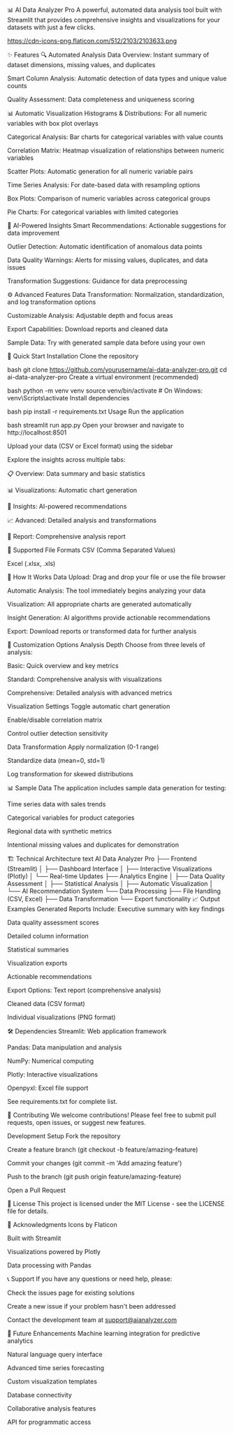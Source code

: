 📊 AI Data Analyzer Pro
A powerful, automated data analysis tool built with Streamlit that provides comprehensive insights and visualizations for your datasets with just a few clicks.

https://cdn-icons-png.flaticon.com/512/2103/2103633.png

✨ Features
🔍 Automated Analysis
Data Overview: Instant summary of dataset dimensions, missing values, and duplicates

Smart Column Analysis: Automatic detection of data types and unique value counts

Quality Assessment: Data completeness and uniqueness scoring

📊 Automatic Visualization
Histograms & Distributions: For all numeric variables with box plot overlays

Categorical Analysis: Bar charts for categorical variables with value counts

Correlation Matrix: Heatmap visualization of relationships between numeric variables

Scatter Plots: Automatic generation for all numeric variable pairs

Time Series Analysis: For date-based data with resampling options

Box Plots: Comparison of numeric variables across categorical groups

Pie Charts: For categorical variables with limited categories

🤖 AI-Powered Insights
Smart Recommendations: Actionable suggestions for data improvement

Outlier Detection: Automatic identification of anomalous data points

Data Quality Warnings: Alerts for missing values, duplicates, and data issues

Transformation Suggestions: Guidance for data preprocessing

⚙️ Advanced Features
Data Transformation: Normalization, standardization, and log transformation options

Customizable Analysis: Adjustable depth and focus areas

Export Capabilities: Download reports and cleaned data

Sample Data: Try with generated sample data before using your own

🚀 Quick Start
Installation
Clone the repository

bash
git clone https://github.com/yourusername/ai-data-analyzer-pro.git
cd ai-data-analyzer-pro
Create a virtual environment (recommended)

bash
python -m venv venv
source venv/bin/activate  # On Windows: venv\Scripts\activate
Install dependencies

bash
pip install -r requirements.txt
Usage
Run the application

bash
streamlit run app.py
Open your browser and navigate to http://localhost:8501

Upload your data (CSV or Excel format) using the sidebar

Explore the insights across multiple tabs:

📋 Overview: Data summary and basic statistics

📊 Visualizations: Automatic chart generation

🧠 Insights: AI-powered recommendations

📈 Advanced: Detailed analysis and transformations

📄 Report: Comprehensive analysis report

📁 Supported File Formats
CSV (Comma Separated Values)

Excel (.xlsx, .xls)

🎯 How It Works
Data Upload: Drag and drop your file or use the file browser

Automatic Analysis: The tool immediately begins analyzing your data

Visualization: All appropriate charts are generated automatically

Insight Generation: AI algorithms provide actionable recommendations

Export: Download reports or transformed data for further analysis

🔧 Customization Options
Analysis Depth
Choose from three levels of analysis:

Basic: Quick overview and key metrics

Standard: Comprehensive analysis with visualizations

Comprehensive: Detailed analysis with advanced metrics

Visualization Settings
Toggle automatic chart generation

Enable/disable correlation matrix

Control outlier detection sensitivity

Data Transformation
Apply normalization (0-1 range)

Standardize data (mean=0, std=1)

Log transformation for skewed distributions

📊 Sample Data
The application includes sample data generation for testing:

Time series data with sales trends

Categorical variables for product categories

Regional data with synthetic metrics

Intentional missing values and duplicates for demonstration

🏗️ Technical Architecture
text
AI Data Analyzer Pro
├── Frontend (Streamlit)
│   ├── Dashboard Interface
│   ├── Interactive Visualizations (Plotly)
│   └── Real-time Updates
├── Analytics Engine
│   ├── Data Quality Assessment
│   ├── Statistical Analysis
│   ├── Automatic Visualization
│   └── AI Recommendation System
└── Data Processing
    ├── File Handling (CSV, Excel)
    ├── Data Transformation
    └── Export functionality
📈 Output Examples
Generated Reports Include:
Executive summary with key findings

Data quality assessment scores

Detailed column information

Statistical summaries

Visualization exports

Actionable recommendations

Export Options:
Text report (comprehensive analysis)

Cleaned data (CSV format)

Individual visualizations (PNG format)

🛠️ Dependencies
Streamlit: Web application framework

Pandas: Data manipulation and analysis

NumPy: Numerical computing

Plotly: Interactive visualizations

Openpyxl: Excel file support

See requirements.txt for complete list.

🤝 Contributing
We welcome contributions! Please feel free to submit pull requests, open issues, or suggest new features.

Development Setup
Fork the repository

Create a feature branch (git checkout -b feature/amazing-feature)

Commit your changes (git commit -m 'Add amazing feature')

Push to the branch (git push origin feature/amazing-feature)

Open a Pull Request

📝 License
This project is licensed under the MIT License - see the LICENSE file for details.

🙏 Acknowledgments
Icons by Flaticon

Built with Streamlit

Visualizations powered by Plotly

Data processing with Pandas

📞 Support
If you have any questions or need help, please:

Check the issues page for existing solutions

Create a new issue if your problem hasn't been addressed

Contact the development team at support@aianalyzer.com

🚀 Future Enhancements
Machine learning integration for predictive analytics

Natural language query interface

Advanced time series forecasting

Custom visualization templates

Database connectivity

Collaborative analysis features

API for programmatic access
